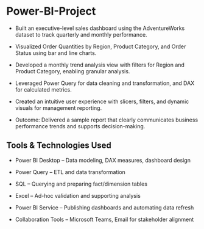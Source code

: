 # Power-BI-Project

- Built an executive-level sales dashboard using the AdventureWorks dataset to track quarterly and monthly performance.

- Visualized Order Quantities by Region, Product Category, and Order Status using bar and line charts.

- Developed a monthly trend analysis view with filters for Region and Product Category, enabling granular analysis.

- Leveraged Power Query for data cleaning and transformation, and DAX for calculated metrics.

- Created an intuitive user experience with slicers, filters, and dynamic visuals for management reporting.

- Outcome: Delivered a sample report that clearly communicates business performance trends and supports decision-making.

## Tools & Technologies Used

- Power BI Desktop – Data modeling, DAX measures, dashboard design

- Power Query – ETL and data transformation

- SQL – Querying and preparing fact/dimension tables

- Excel – Ad-hoc validation and supporting analysis

- Power BI Service – Publishing dashboards and automating data refresh

- Collaboration Tools – Microsoft Teams, Email for stakeholder alignment


